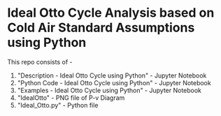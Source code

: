 # Ideal Otto Cycle Analysis based on Cold Air Standard Assumptions using Python

This repo consists of -
  1. "Description - Ideal Otto Cycle using Python" - Jupyter Notebook
  2. "Python Code - Ideal Otto Cycle using Python" - Jupyter Notebook
  3. "Examples - Ideal Otto Cycle using Python" - Jupyter Notebook
  4. "IdealOtto" - PNG file of P-v Diagram
  5. "Ideal_Otto.py" - Python file
